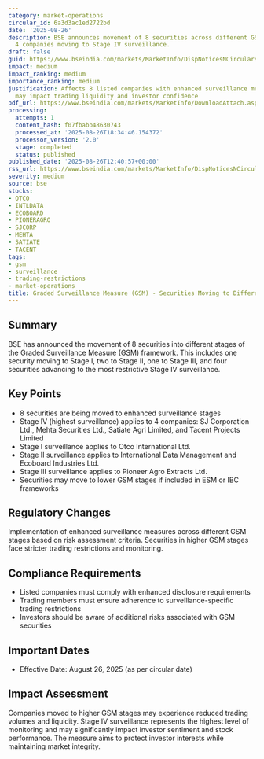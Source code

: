 ```yaml
---
category: market-operations
circular_id: 6a3d3ac1ed2722bd
date: '2025-08-26'
description: BSE announces movement of 8 securities across different GSM stages, with
  4 companies moving to Stage IV surveillance.
draft: false
guid: https://www.bseindia.com/markets/MarketInfo/DispNoticesNCirculars.aspx?Noticeid={A0B8365C-DD6F-40C1-A68A-DA2AEE41F86F}&noticeno=20250826-39&dt=08/26/2025&icount=39&totcount=60&flag=0
impact: medium
impact_ranking: medium
importance_ranking: medium
justification: Affects 8 listed companies with enhanced surveillance measures that
  may impact trading liquidity and investor confidence
pdf_url: https://www.bseindia.com/markets/MarketInfo/DownloadAttach.aspx?id=20250826-39&attachedId=6f048b34-b39c-4485-bda0-d34288362cee
processing:
  attempts: 1
  content_hash: f07fbabb48630743
  processed_at: '2025-08-26T18:34:46.154372'
  processor_version: '2.0'
  stage: completed
  status: published
published_date: '2025-08-26T12:40:57+00:00'
rss_url: https://www.bseindia.com/markets/MarketInfo/DispNoticesNCirculars.aspx?Noticeid={A0B8365C-DD6F-40C1-A68A-DA2AEE41F86F}&noticeno=20250826-39&dt=08/26/2025&icount=39&totcount=60&flag=0
severity: medium
source: bse
stocks:
- OTCO
- INTLDATA
- ECOBOARD
- PIONERAGRO
- SJCORP
- MEHTA
- SATIATE
- TACENT
tags:
- gsm
- surveillance
- trading-restrictions
- market-operations
title: Graded Surveillance Measure (GSM) - Securities Moving to Different GSM Stages
---
```


## Summary

BSE has announced the movement of 8 securities into different stages of the Graded Surveillance Measure (GSM) framework. This includes one security moving to Stage I, two to Stage II, one to Stage III, and four securities advancing to the most restrictive Stage IV surveillance.

## Key Points

- 8 securities are being moved to enhanced surveillance stages
- Stage IV (highest surveillance) applies to 4 companies: SJ Corporation Ltd., Mehta Securities Ltd., Satiate Agri Limited, and Tacent Projects Limited
- Stage I surveillance applies to Otco International Ltd.
- Stage II surveillance applies to International Data Management and Ecoboard Industries Ltd.
- Stage III surveillance applies to Pioneer Agro Extracts Ltd.
- Securities may move to lower GSM stages if included in ESM or IBC frameworks

## Regulatory Changes

Implementation of enhanced surveillance measures across different GSM stages based on risk assessment criteria. Securities in higher GSM stages face stricter trading restrictions and monitoring.

## Compliance Requirements

- Listed companies must comply with enhanced disclosure requirements
- Trading members must ensure adherence to surveillance-specific trading restrictions
- Investors should be aware of additional risks associated with GSM securities

## Important Dates

- Effective Date: August 26, 2025 (as per circular date)

## Impact Assessment

Companies moved to higher GSM stages may experience reduced trading volumes and liquidity. Stage IV surveillance represents the highest level of monitoring and may significantly impact investor sentiment and stock performance. The measure aims to protect investor interests while maintaining market integrity.